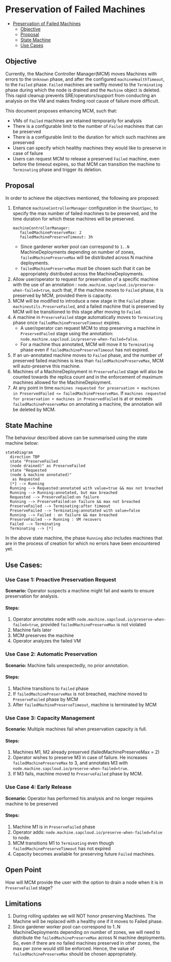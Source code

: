 # Preservation of Failed Machines

<!-- TOC -->

- [Preservation of Failed Machines](#preservation-of-failed-machines)
    - [Objective](#objective)
    - [Proposal](#proposal)
    - [State Machine](#state-machine)
    - [Use Cases](#use-cases)

<!-- /TOC -->

## Objective

Currently, the Machine Controller Manager(MCM) moves Machines with errors to the `Unknown` phase, and after the configured `machineHealthTimeout`, to the `Failed` phase.
`Failed` machines are swiftly moved to the `Terminating` phase during which the node is drained and the `Machine` object is deleted. This rapid cleanup prevents SRE/operators/support from conducting an analysis on the VM and makes finding root cause of failure more difficult.

This document proposes enhancing MCM, such that:
* VMs of `Failed` machines are retained temporarily for analysis
* There is a configurable limit to the number of `Failed` machines that can be preserved
* There is a configurable limit to the duration for which such machines are preserved
* Users can specify which healthy machines they would like to preserve in case of failure 
* Users can request MCM to release a preserved `Failed` machine, even before the timeout expires, so that MCM can transition the machine to `Terminating` phase and trigger its deletion.

## Proposal

In order to achieve the objectives mentioned, the following are proposed:
1. Enhance `machineControllerManager` configuration in the `ShootSpec`, to specify the max number of failed machines to be preserved,
and the time duration for which these machines will be preserved.
    ```
    machineControllerManager:
       failedMachinePreserveMax: 2
       failedMachinePreserveTimeout: 3h
    ```
    * Since gardener worker pool can correspond to `1..N` MachineDeployments depending on number of zones, `failedMachinePreserveMax` will be distributed across N machine deployments.
    * `failedMachinePreserveMax` must be chosen such that it can be appropriately distributed across the MachineDeployments.
2. Allow user/operator to request for preservation of a specific machine with the use of an annotation : `node.machine.sapcloud.io/preserve-when-failed=true`, such that, if the machine moves to `Failed` phase, it is preserved by MCM, provided there is capacity.
3. MCM will be modified to introduce a new stage in the `Failed` phase: `machineutils.PreserveFailed`, and a failed machine that is preserved by MCM will be transitioned to this stage after moving to `Failed`.
4. A machine in `PreserveFailed` stage automatically moves to `Terminating` phase once `failedMachinePreserveTimeout` expires. 
   * A user/operator can request MCM to stop preserving a machine in `PreservedFailed` stage using the annotation: `node.machine.sapcloud.io/preserve-when-failed=false`. 
   * For a machine thus annotated, MCM will move it to `Terminating` phase even if `failedMachinePreserveTimeout` has not expired.
5. If an un-annotated machine moves to `Failed` phase, and the number of preserved failed machines is less than `failedMachinePreserveMax`, MCM will auto-preserve this machine.
6. Machines of a MachineDeployment in `PreserveFailed` stage will also be counted towards the replica count and in the enforcement of maximum machines allowed for the MachineDeployment.
7. At any point in time `machines requested for preservation + machines in PreservedFailed <= failedMachinePreserveMax`. If  `machines requested for preservation + machines in PreservedFailed` is at or exceeds `failedMachinePreserveMax` on annotating a machine, the annotation will be deleted by MCM. 


## State Machine

The behaviour described above can be summarised using the state machine below:
```mermaid
stateDiagram
  direction TBP
  state "PreserveFailed 
  (node drained)" as PreserveFailed
  state "Requested 
  (node & machine annotated)" 
   as Requested
  [*] --> Running
  Running --> Requested:annotated with value=true && max not breached
  Running --> Running:annotated, but max breached
  Requested --> PreserveFailed:on failure
  Running --> PreserveFailed:on failure && max not breached
  PreserveFailed --> Terminating:after timeout
  PreserveFailed --> Terminating:annotated with value=false
  Running --> Failed : on failure && max breached
  PreserveFailed --> Running : VM recovers
  Failed --> Terminating
  Terminating --> [*]

```

In the above state machine, the phase `Running` also includes machines that are in the process of creation for which no errors have been encountered yet.

## Use Cases:

### Use Case 1: Proactive Preservation Request
**Scenario:** Operator suspects a machine might fail and wants to ensure preservation for analysis.
#### Steps:
1. Operator annotates node with `node.machine.sapcloud.io/preserve-when-failed=true`, provided `failedMachinePreserveMax` is not violated
2. Machine fails later
3. MCM preserves the machine
4. Operator analyzes the failed VM

### Use Case 2: Automatic Preservation
**Scenario:** Machine fails unexpectedly, no prior annotation.
#### Steps:
1. Machine transitions to `Failed` phase
2. If `failedMachinePreserveMax` is not breached, machine moved to `PreserveFailed` phase by MCM
3. After `failedMachinePreserveTimeout`, machine is terminated by MCM

### Use Case 3: Capacity Management
**Scenario:** Multiple machines fail when preservation capacity is full.
#### Steps:
1. Machines M1, M2 already preserved (failedMachinePreserveMax = 2)
2. Operator wishes to preserve M3 in case of failure. He increases `failedMachinePreserveMax` to 3, and annotates M3 with `node.machine.sapcloud.io/preserve-when-failed=true`.
3. If M3 fails, machine moved to `PreserveFailed` phase by MCM.

### Use Case 4: Early Release
**Scenario:** Operator has performed his analysis and no longer requires machine to be preserved

#### Steps:
1. Machine M1 is in `PreserveFailed` phase
2. Operator adds: `node.machine.sapcloud.io/preserve-when-failed=false` to node.
3. MCM transitions M1 to `Terminating` even though `failedMachinePreserveTimeout` has not expired
4. Capacity becomes available for preserving future `Failed` machines.

## Open Point

How will MCM provide the user with the option to drain a node when it is in `PreserveFailed` stage?

## Limitations

1. During rolling updates we will NOT honor preserving Machines. The Machine will be replaced with a healthy one if it moves to Failed phase.
2. Since gardener worker pool can correspond to 1..N MachineDeployments depending on number of zones, we will need to distribute the `failedMachinePreserveMax` across N machine deployments.
So, even if there are no failed machines preserved in other zones, the max per zone would still be enforced. Hence, the value of `failedMachinePreserveMax` should be chosen appropriately. 
